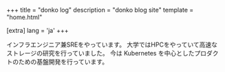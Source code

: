+++
title = "donko log"
description = "donko blog site"
template = "home.html"

[extra]
lang = 'ja'
+++

インフラエンジニア兼SREをやっています。
大学ではHPCをやっていて高速なストレージの研究を行っていました。
今は Kubernetes を中心としたプロダクトのための基盤開発を行っています。
